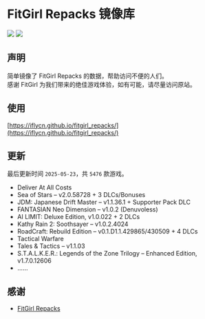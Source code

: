 ﻿# FitGirl Repacks 镜像库
![](https://img.shields.io/badge/ci-passing-brightgreen.svg?logo=github)
![](https://img.shields.io/badge/license-MIT-brightgreen.svg)

## 声明
简单镜像了 FitGirl Repacks 的数据，帮助访问不便的人们。  
感谢 FitGirl 为我们带来的绝佳游戏体验，如有可能，请尽量访问原站。

## 使用
[https://iflycn.github.io/fitgirl_repacks/](https://iflycn.github.io/fitgirl_repacks/)

## 更新
最后更新时间 `2025-05-23`，共 `5476` 款游戏。
- Deliver At All Costs
- Sea of Stars – v2.0.58728 + 3 DLCs/Bonuses
- JDM: Japanese Drift Master – v1.1.36.1 + Supporter Pack DLC
- FANTASIAN Neo Dimension – v1.0.2 (Denuvoless)
- AI LIMIT: Deluxe Edition, v1.0.022 + 2 DLCs
- Kathy Rain 2: Soothsayer – v1.0.2.4024
- RoadCraft: Rebuild Edition – v0.1.D1.1.429865/430509 + 4 DLCs
- Tactical Warfare
- Tales & Tactics – v1.1.03
- S.T.A.L.K.E.R.: Legends of the Zone Trilogy – Enhanced Edition, v1.7.0.12606
- ……

## 感谢
- [FitGirl Repacks](https://fitgirl-repacks.site/)
